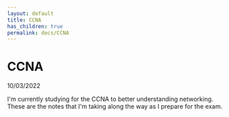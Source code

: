 ```yaml
---
layout: default
title: CCNA
has_children: true
permalink: docs/CCNA
---
```


# CCNA

10/03/2022

I'm currently studying for the CCNA to better understanding networking. These are the notes that I'm taking along the way as I prepare for the exam.